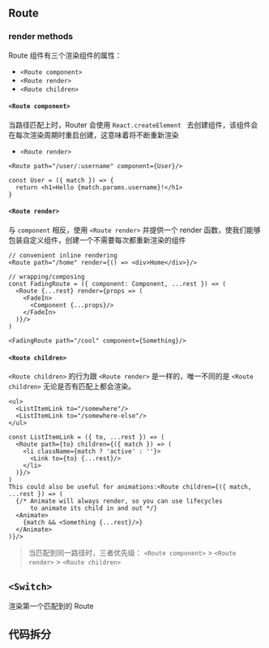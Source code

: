 ## Route 
### render methods
Route 组件有三个渲染组件的属性：
- `<Route component>`  
- `<Route render>`  
- `<Route children>`


#### `<Route component>`  
当路径匹配上时，Router 会使用 `React.createElement ` 去创建组件，该组件会在每次渲染周期时重启创建，这意味着将不断重新渲染 
- `<Route render>` 
```
<Route path="/user/:username" component={User}/>

const User = ({ match }) => {
  return <h1>Hello {match.params.username}!</h1>
}
```

#### `<Route render>`  
与 `component` 相反，使用 `<Route render>` 并提供一个 render 函数，使我们能够包装自定义组件，创建一个不需要每次都重新渲染的组件
```
// convenient inline rendering
<Route path="/home" render={() => <div>Home</div>}/>

// wrapping/composing
const FadingRoute = ({ component: Component, ...rest }) => (
  <Route {...rest} render={props => (
    <FadeIn>
      <Component {...props}/>
    </FadeIn>
  )}/>
)

<FadingRoute path="/cool" component={Something}/>
```

#### `<Route children>`  
`<Route children>` 的行为跟 `<Route render>` 是一样的，唯一不同的是  `<Route children>` 无论是否有匹配上都会渲染。
```
<ul>
  <ListItemLink to="/somewhere"/>
  <ListItemLink to="/somewhere-else"/>
</ul>

const ListItemLink = ({ to, ...rest }) => (
  <Route path={to} children={({ match }) => (
    <li className={match ? 'active' : ''}>
      <Link to={to} {...rest}/>
    </li>
  )}/>
)
This could also be useful for animations:<Route children={({ match, ...rest }) => (
  {/* Animate will always render, so you can use lifecycles
      to animate its child in and out */}
  <Animate>
    {match && <Something {...rest}/>}
  </Animate>
)}/>
```

> 当匹配到同一路径时，三者优先级： `<Route component>` > `<Route render>` > `<Route children>` 

## `<Switch>`
渲染第一个匹配到的 Route 

## 代码拆分
